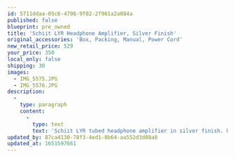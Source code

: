 ```yaml
---
id: 5711ddaa-05c6-4798-9f02-2f961a2a084a
published: false
blueprint: pre_owned
title: 'Schiit LYR Headphone Amplifier, Silver Finish'
original_accessories: 'Box, Packing, Manual, Power Cord'
new_retail_price: 529
your_price: 350
local_only: false
shipping: 30
images:
  - IMG_5575.JPG
  - IMG_5576.JPG
description:
  -
    type: paragraph
    content:
      -
        type: text
        text: 'Schiit LYR tubed headphone amplifier in silver finish. Unit is in excellent physical and functional condition with original box, packing and accessories. Sold as new for $529.00'
updated_by: 87ca4130-78f3-4ed1-8b64-aa552d3d08a8
updated_at: 1651597661
---
```

